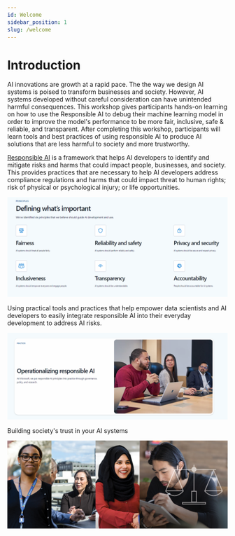 ```yaml
---
id: Welcome
sidebar_position: 1
slug: /welcome
---
```


# Introduction

AI innovations are growth at a rapid pace.  The the way we design AI systems is poised to transform businesses and society. However, AI systems developed without careful consideration can have unintended harmful consequences. This workshop gives participants hands-on learning on how to use the Responsible AI to debug their machine learning model in order to improve the model's performance to be more fair, inclusive, safe & reliable, and transparent. After completing this workshop, participants will learn tools and best practices of using responsible AI to produce AI solutions that are less harmful to society and more trustworthy.

[Responsible AI](https://www.microsoft.com/en-us/ai/responsible-ai) is a framework that helps AI developers to identify and mitigate risks and harms that could impact people, businesses, and society. This provides practices that are necessary to help AI developers address compliance regulations and harms that could impact threat to human rights; risk of physical or psychological injury; or life opportunities. 

![](/img/tutorial/rai-holder2.png)

Using practical tools and practices that help empower data scientists and AI developers to easily integrate responsible AI into their everyday development to address AI risks.  

![](/img/tutorial/rai-placeholder1.png)

Building society's trust in your AI systems

![](/img/tutorial/rai-build-trust.png)
